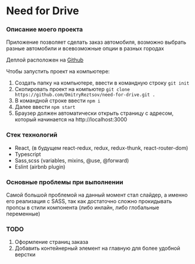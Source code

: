 # Need for Drive

### Описание моего проекта

Приложение позволяет сделать заказ автомобиля, возможно выбрать разные автомобили и всевозможные опции
в разных городах

Деплой расположен на [Github](https://dmitryreztsov.github.io/need-for-drive/)

Чтобы запустить проект на компьютере:
1) Создать папку на компьютере, ввести в командную строку `git init`
1) Скопировать проект на компьютер `git clone https://github.com/DmitryReztsov/need-for-drive.git .`
2) В командной строке ввести `npm i`
3) Далее ввести `npm start`
4) Браузер должен автоматически открыть страницу с адресом,
который начинается на  http://localhost:3000

### Стек технологий

- React, (в будущем react-redux, redux, redux-thunk, react-router-dom)
- Typescript
- Sass,scss (variables, mixins, @use, @forward)
- Eslint (airbnb plugin)

### Основные проблемы при выполнении 
Самой большой проблемой на данный момент стал слайдер, а именно его реализация с SASS,
так как достаточно сложно прокидывать пропсы в стили компонента (либо инлайн, либо глобальные переменные)

### TODO
1) Оформление страниц заказа
2) Добавить контейнерный элемент на главную для более удобной верстки


